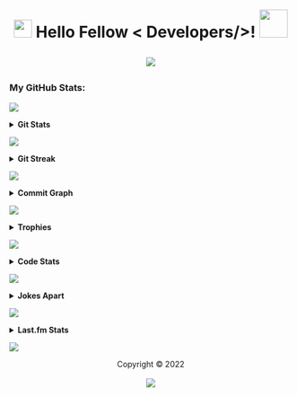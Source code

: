 <h1 align='center'>
  <img
    src="https://media2.giphy.com/media/QssGEmpkyEOhBCb7e1/giphy.gif?cid=ecf05e47a0n14BexZMoP1gqvSbLZSfYigjUvfcXkroScK00bl&rid=giphy.gif"
    width=32px> Hello Fellow < Developers/>! <img
      src="https://raw.githubusercontent.com/MartinHeinz/MartinHeinz/master/wave.gif" width=50px>
    <br>
    <p align="center"> <img
        src="https://readme-typing-svg.herokuapp.com?font=Ubuntu&color=%230778F7&center=true&vCenter=true&width=500&height=30&lines=I+am+Aditya+Prasad+S;Thanks+for+checking+out+my+profile...;I+am+a+Computer+Student.+Just+15+y.o...;Interested+in+learning+about+coding...;Love+To+Learn+New+Things..." />
    </p>
</h1>

### My GitHub Stats:

<a href="https://da.gd/aditya"> <img
    src="https://user-images.githubusercontent.com/73097560/115834477-dbab4500-a447-11eb-908a-139a6edaec5c.gif"> </a>

<details>
  <summary><b>Git Stats</b></summary>
  <br>
  <p align="center">
    <a href="https://da.gd/aditya"> <img width="100%"
        src="https://github-readme-stats.vercel.app/api?username=adityaprasad502&count_private=true&include_all_commits=true&show_icons=true&theme=tokyonight&custom_title=Git+Stats" />
    </a>
  </p>
</details>

<a href="https://da.gd/aditya"> <img
    src="https://user-images.githubusercontent.com/73097560/115834477-dbab4500-a447-11eb-908a-139a6edaec5c.gif"> </a>

<details>
  <summary><b>Git Streak</b></summary>
  <br>
  <p align="center">
    <a href="https://da.gd/aditya"> <img width="100%"
        src="http://github-readme-streak-stats.herokuapp.com?user=adityaprasad502&theme=tokyonight&border=156CDDD)" </a>
  </p>
</details>

<a href="https://da.gd/aditya"> <img
    src="https://user-images.githubusercontent.com/73097560/115834477-dbab4500-a447-11eb-908a-139a6edaec5c.gif"> </a>

<details>
  <summary><b>Commit Graph</b></summary>
  <br>
  <p align="center">
    <a href="https://da.gd/aditya">
      <img width="100%"
        src="https://activity-graph.herokuapp.com/graph?username=adityaprasad502&custom_title=Commit+Graph&theme=react-dark&area=true" />
    </a>
    <br>
  </p>
</details>

<a href="https://da.gd/aditya"> <img
    src="https://user-images.githubusercontent.com/73097560/115834477-dbab4500-a447-11eb-908a-139a6edaec5c.gif"> </a>

<details>
  <summary><b>Trophies</b></summary>
  <br>
  <p align="center">
    <a href="https://da.gd/aditya">
      <img width="100%"
        src="https://github-profile-trophy.vercel.app/?username=adityaprasad502&theme=darkhub&column=4&margin-w=7&margin-h=7" />
    </a>
    <br>
  </p>
</details>

<a href="https://da.gd/aditya"> <img
    src="https://user-images.githubusercontent.com/73097560/115834477-dbab4500-a447-11eb-908a-139a6edaec5c.gif"> </a>

<details>
  <summary><b>Code Stats</b></summary>
  <br>

  <!--START_SECTION:waka-->
![Code Time](http://img.shields.io/badge/Code%20Time%20since%2022/1/2022-328%20hrs%2013%20mins-blue?logo=wakatime)

**🐱 My GitHub Data** 

> 🏆 2,804 Contributions in the Year 2022
 > 
> 📦 100.6 KiB Used in GitHub's Storage 
 > 
> 📜 9 Public Repositories 
 > 
> 🔑 ∞ private repositories.

**👻 I'm a Night 🦉** 

```text
🌞 Morning    0 commits      ░░░░░░░░░░░░░░░░░░░░░░░░░   0.0% 
🌆 Daytime    54 commits     ███░░░░░░░░░░░░░░░░░░░░░░   14.44% 
🌃 Evening    66 commits     ████░░░░░░░░░░░░░░░░░░░░░   17.65% 
🌙 Night      254 commits    █████████████████░░░░░░░░   67.91%
```
📅 **I'm Most Productive on Sunday** 

```text
Monday       16 commits     █░░░░░░░░░░░░░░░░░░░░░░░░   3.88% 
Tuesday      13 commits     ░░░░░░░░░░░░░░░░░░░░░░░░░   3.16% 
Wednesday    73 commits     ████░░░░░░░░░░░░░░░░░░░░░   17.72% 
Thursday     126 commits    ███████░░░░░░░░░░░░░░░░░░   30.58% 
Friday       32 commits     ██░░░░░░░░░░░░░░░░░░░░░░░   7.77% 
Saturday     23 commits     █░░░░░░░░░░░░░░░░░░░░░░░░   5.58% 
Sunday       129 commits    ███████░░░░░░░░░░░░░░░░░░   31.31%
```


📊 **This Week I Spent My Time On** 

```text
⌚︎ Time Zone: Asia/Kolkata

💬 Programming Languages: 
Python                   26 hrs 37 mins      █████████████░░░░░░░░░░░░   54.41% 
HTML                     8 hrs 44 mins       ████░░░░░░░░░░░░░░░░░░░░░   17.86% 
XML                      3 hrs 55 mins       ██░░░░░░░░░░░░░░░░░░░░░░░   8.01% 
Kotlin                   1 hr 45 mins        █░░░░░░░░░░░░░░░░░░░░░░░░   3.59% 
CSS                      1 hr 42 mins        ░░░░░░░░░░░░░░░░░░░░░░░░░   3.49% 
Groovy                   1 hr 28 mins        ░░░░░░░░░░░░░░░░░░░░░░░░░   3.01% 
Properties               42 mins             ░░░░░░░░░░░░░░░░░░░░░░░░░   1.45%

🔥 Editors: 
VS Code                  41 hrs 12 mins      █████████████████████░░░░   84.21% 
Android Studio           7 hrs 43 mins       ████░░░░░░░░░░░░░░░░░░░░░   15.79%

💻 Operating System: 
Windows                  48 hrs 56 mins      █████████████████████████   100.0%
```

**🧑‍💻 I Mostly Code in Python** 

```text
Python                   15 repos            ███████████████░░░░░░░░░░   60.0% 
Shell                    2 repos             ██░░░░░░░░░░░░░░░░░░░░░░░   8.0% 
HTML                     2 repos             ██░░░░░░░░░░░░░░░░░░░░░░░   8.0% 
CSS                      2 repos             ██░░░░░░░░░░░░░░░░░░░░░░░   8.0% 
Kotlin                   2 repos             ██░░░░░░░░░░░░░░░░░░░░░░░   8.0% 
TypeScript               1 repo              █░░░░░░░░░░░░░░░░░░░░░░░░   4.0% 
Java                     1 repo              █░░░░░░░░░░░░░░░░░░░░░░░░   4.0%
```



**📝 Note**

```
Last Updated precisely on 02/06/2022 at 19:40:59 IST
Next Update is roughly by 03/06/2022 at 19:40:55 IST
```

<!--END_SECTION:waka-->

</details>

<a href="https://da.gd/aditya"> <img
    src="https://user-images.githubusercontent.com/73097560/115834477-dbab4500-a447-11eb-908a-139a6edaec5c.gif"> </a>

<details>
  <summary><b>Jokes Apart</b></summary>
  <br>
  <p align="center">
    <a width="100%" href="https://da.gd/aditya"> <img src="https://readme-jokes.vercel.app/api?theme=tokyonight" /> </a>
  </p>
</details>

<a href="https://da.gd/aditya"> <img
    src="https://user-images.githubusercontent.com/73097560/115834477-dbab4500-a447-11eb-908a-139a6edaec5c.gif"> </a>

<details>
  <summary><b>Last.fm Stats</b></summary>
  <br>
  <p align="center">
    <a href="https://da.gd/aditya">
      <img width="100%" src="https://lastfm-recently-played.vercel.app/api?user=adityaprasad502&width=600&count=2" />
    </a>
  </p>
</details>

<a href="https://da.gd/aditya"> <img
    src="https://user-images.githubusercontent.com/73097560/115834477-dbab4500-a447-11eb-908a-139a6edaec5c.gif"> </a>

<p align="center">
  Copyright © 2022 <br> <br>
  <a href=https://da.gd/aditya><img src="https://da.gd/count" /></a>
</p>
</h2>
